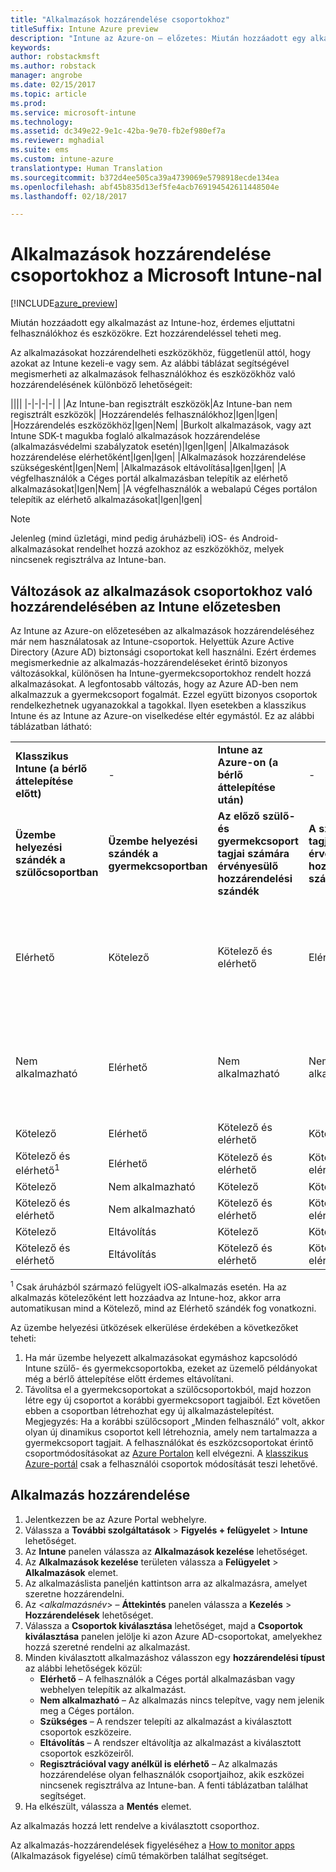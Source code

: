 ```yaml
---
title: "Alkalmazások hozzárendelése csoportokhoz"
titleSuffix: Intune Azure preview
description: "Intune az Azure-on – előzetes: Miután hozzáadott egy alkalmazást az Intune-hoz, érdemes hozzárendelni felhasználók vagy eszközök csoportjaihoz."
keywords: 
author: robstackmsft
ms.author: robstack
manager: angrobe
ms.date: 02/15/2017
ms.topic: article
ms.prod: 
ms.service: microsoft-intune
ms.technology: 
ms.assetid: dc349e22-9e1c-42ba-9e70-fb2ef980ef7a
ms.reviewer: mghadial
ms.suite: ems
ms.custom: intune-azure
translationtype: Human Translation
ms.sourcegitcommit: b372d4ee505ca39a4739069e5798918ecde134ea
ms.openlocfilehash: abf45b835d13ef5fe4acb769194542611448504e
ms.lasthandoff: 02/18/2017

---
```


# <a name="how-to-assign-apps-to-groups-with-microsoft-intune"></a>Alkalmazások hozzárendelése csoportokhoz a Microsoft Intune-nal

[!INCLUDE[azure_preview](../includes/azure_preview.md)]

Miután hozzáadott egy alkalmazást az Intune-hoz, érdemes eljuttatni felhasználókhoz és eszközökre. Ezt hozzárendeléssel teheti meg.

Az alkalmazásokat hozzárendelheti eszközökhöz, függetlenül attól, hogy azokat az Intune kezeli-e vagy sem. Az alábbi táblázat segítségével megismerheti az alkalmazások felhasználókhoz és eszközökhöz való hozzárendelésének különböző lehetőségeit:

||||
|-|-|-|-|
|&nbsp;|Az Intune-ban regisztrált eszközök|Az Intune-ban nem regisztrált eszközök|
|Hozzárendelés felhasználókhoz|Igen|Igen|
|Hozzárendelés eszközökhöz|Igen|Nem|
|Burkolt alkalmazások, vagy azt Intune SDK-t magukba foglaló alkalmazások hozzárendelése (alkalmazásvédelmi szabályzatok esetén)|Igen|Igen|
|Alkalmazások hozzárendelése elérhetőként|Igen|Igen|
|Alkalmazások hozzárendelése szükségesként|Igen|Nem|
|Alkalmazások eltávolítása|Igen|Igen|
|A végfelhasználók a Céges portál alkalmazásban telepítik az elérhető alkalmazásokat|Igen|Nem|
|A végfelhasználók a webalapú Céges portálon telepítik az elérhető alkalmazásokat|Igen|Igen|

> [!NOTE]
> Jelenleg (mind üzletági, mind pedig áruházbeli) iOS- és Android-alkalmazásokat rendelhet hozzá azokhoz az eszközökhöz, melyek nincsenek regisztrálva az Intune-ban.

## <a name="changes-to-how-you-assign-apps-to-groups-in-the-intune-preview"></a>Változások az alkalmazások csoportokhoz való hozzárendelésében az Intune előzetesben

Az Intune az Azure-on előzetesében az alkalmazások hozzárendeléséhez már nem használatosak az Intune-csoportok. Helyettük Azure Active Directory (Azure AD) biztonsági csoportokat kell használni. Ezért érdemes megismerkednie az alkalmazás-hozzárendeléseket érintő bizonyos változásokkal, különösen ha Intune-gyermekcsoportokhoz rendelt hozzá alkalmazásokat.
A legfontosabb változás, hogy az Azure AD-ben nem alkalmazzuk a gyermekcsoport fogalmát. Ezzel együtt bizonyos csoportok rendelkezhetnek ugyanazokkal a tagokkal. Ilyen esetekben a klasszikus Intune és az Intune az Azure-on viselkedése eltér egymástól. Ez az alábbi táblázatban látható:

||||||
|-|-|-|-|-|
|**Klasszikus Intune (a bérlő áttelepítése előtt)**|-|**Intune az Azure-on (a bérlő áttelepítése után)**|-|**További információ**|
|**Üzembe helyezési szándék a szülőcsoportban**|**Üzembe helyezési szándék a gyermekcsoportban**|**Az előző szülő- és gyermekcsoport tagjai számára érvényesülő hozzárendelési szándék**|**A szülőcsoport tagjai számára érvényesülő hozzárendelési szándék**|-|    
|Elérhető|Kötelező|Kötelező és elérhető|Elérhető|A „kötelező és elérhető” azt jelenti, hogy a kötelezőként hozzárendelt alkalmazások a Vállalati portál alkalmazásban is megjelennek.
|Nem alkalmazható|Elérhető|Nem alkalmazható|Nem alkalmazható|Megkerülő megoldás: távolítsa el a „Nem alkalmazható” üzembe helyezési szándékmegjelölést az Intune szülőcsoportból.
|Kötelező|Elérhető|Kötelező és elérhető|Kötelező|-|
|Kötelező és elérhető<sup>1</sup>|Elérhető|Kötelező és elérhető|Kötelező és elérhető|-|    
|Kötelező|Nem alkalmazható|Kötelező|Kötelező|-|    
|Kötelező és elérhető|Nem alkalmazható|Kötelező és elérhető|Kötelező és elérhető|-|    
|Kötelező|Eltávolítás|Kötelező|Kötelező|-|    
|Kötelező és elérhető|Eltávolítás|Kötelező és elérhető|Kötelező és elérhető|-|
<sup>1</sup> Csak áruházból származó felügyelt iOS-alkalmazás esetén. Ha az alkalmazás kötelezőként lett hozzáadva az Intune-hoz, akkor arra automatikusan mind a Kötelező, mind az Elérhető szándék fog vonatkozni.

Az üzembe helyezési ütközések elkerülése érdekében a következőket teheti:

1.    Ha már üzembe helyezett alkalmazásokat egymáshoz kapcsolódó Intune szülő- és gyermekcsoportokba, ezeket az üzemelő példányokat még a bérlő áttelepítése előtt érdemes eltávolítani.
2.    Távolítsa el a gyermekcsoportokat a szülőcsoportokból, majd hozzon létre egy új csoportot a korábbi gyermekcsoport tagjaiból. Ezt követően ebben a csoportban létrehozhat egy új alkalmazástelepítést.
Megjegyzés: Ha a korábbi szülőcsoport „Minden felhasználó” volt, akkor olyan új dinamikus csoportot kell létrehoznia, amely nem tartalmazza a gyermekcsoport tagjait.
A felhasználókat és eszközcsoportokat érintő csoportmódosításokat az [Azure Portalon](https://portal.azure.com/) kell elvégezni. A [klasszikus Azure-portál](https://manage.windowsazure.com/) csak a felhasználói csoportok módosítását teszi lehetővé.


## <a name="how-to-assign-an-app"></a>Alkalmazás hozzárendelése

1. Jelentkezzen be az Azure Portal webhelyre.
2. Válassza a **További szolgáltatások** > **Figyelés + felügyelet** > **Intune** lehetőséget.
3. Az **Intune** panelen válassza az **Alkalmazások kezelése** lehetőséget.
1. Az **Alkalmazások kezelése** területen válassza a **Felügyelet** > **Alkalmazások** elemet.
2. Az alkalmazáslista paneljén kattintson arra az alkalmazásra, amelyet szeretne hozzárendelni.
3. Az <*alkalmazásnév*> – **Áttekintés** panelen válassza a **Kezelés** > **Hozzárendelések** lehetőséget.
4. Válassza a **Csoportok kiválasztása** lehetőséget, majd a **Csoportok kiválasztása** panelen jelölje ki azon Azure AD-csoportokat, amelyekhez hozzá szeretné rendelni az alkalmazást.
5. Minden kiválasztott alkalmazáshoz válasszon egy **hozzárendelési típust** az alábbi lehetőségek közül:
    - **Elérhető** – A felhasználók a Céges portál alkalmazásban vagy webhelyen telepítik az alkalmazást.
    - **Nem alkalmazható** – Az alkalmazás nincs telepítve, vagy nem jelenik meg a Céges portálon.
    - **Szükséges** – A rendszer telepíti az alkalmazást a kiválasztott csoportok eszközeire.
    - **Eltávolítás** – A rendszer eltávolítja az alkalmazást a kiválasztott csoportok eszközeiről.
    - **Regisztrációval vagy anélkül is elérhető** – Az alkalmazás hozzárendelése olyan felhasználók csoportjaihoz, akik eszközei nincsenek regisztrálva az Intune-ban. A fenti táblázatban találhat segítséget.
6. Ha elkészült, válassza a **Mentés** elemet.

Az alkalmazás hozzá lett rendelve a kiválasztott csoporthoz.

Az alkalmazás-hozzárendelések figyeléséhez a [How to monitor apps](monitor-apps.md) (Alkalmazások figyelése) című témakörben találhat segítséget.

